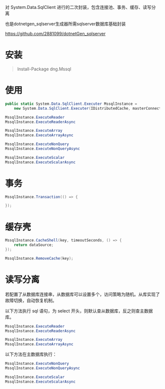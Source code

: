 对 System.Data.SqlClient 进行的二次封装，包含连接池、事务、缓存、读写分离

也是dotnetgen_sqlserver生成器所需sqlserver数据库基础封装

https://github.com/2881099/dotnetGen_sqlserver

# 安装

> Install-Package dng.Mssql

# 使用

```csharp
public static System.Data.SqlClient.Executer MssqlInstance = 
    new System.Data.SqlClient.Executer(IDistributedCache, masterConnectionString, slaveConnectionStrings, ILogger);

MssqlInstance.ExecuteReader
MssqlInstance.ExecuteReaderAsync

MssqlInstance.ExecuteArray
MssqlInstance.ExecuteArrayAsync

MssqlInstance.ExecuteNonQuery
MssqlInstance.ExecuteNonQueryAsync

MssqlInstance.ExecuteScalar
MssqlInstance.ExecuteScalarAsync
```

# 事务

```csharp
MssqlInstance.Transaction(() => {

});
```

# 缓存壳

```csharp
MssqlInstance.CacheShell(key, timeoutSeconds, () => {
    return dataSource;
});

MssqlInstance.RemoveCache(key);
```

# 读写分离

若配置了从数据库连接串，从数据库可以设置多个，访问策略为随机。从库实现了故障切换，自动恢复机制。

以下方法执行 sql 语句，为 select 开头，则默认查从数据库，反之则查主数据库。

```csharp
MssqlInstance.ExecuteReader
MssqlInstance.ExecuteReaderAsync

MssqlInstance.ExecuteArray
MssqlInstance.ExecuteArrayAsync
```

以下方法在主数据库执行：

```csharp
MssqlInstance.ExecuteNonQuery
MssqlInstance.ExecuteNonQueryAsync

MssqlInstance.ExecuteScalar
MssqlInstance.ExecuteScalarAsync
```
